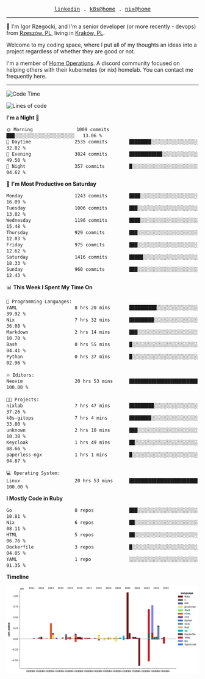 <p align="center">
  <samp>
    <a href="https://www.linkedin.com/in/ajgon">linkedin</a> .
    <a href="https://github.com/deedee-ops/k8s-gitops">k8s@home</a> .
    <a href="https://github.com/deedee-ops/nixlab">nix@home</a>
  </samp>
</p>

----------------------------------------------------------------

:wave: I'm Igor Rzegocki, and I'm a senior developer (or more recently - devops) from [Rzeszów, PL](https://en.wikipedia.org/wiki/Rzesz%C3%B3w), living in [Kraków, PL](https://en.wikipedia.org/wiki/Krak%C3%B3w).

Welcome to my coding space, where I put all of my thoughts an ideas into a project regardless of whether they are good or not.

I'm a member of [Home Operations](https://discord.gg/home-operations). A discord community focused on helping others with their kubernetes (or nix) homelab. You can contact me frequently here.

----------------------------------------------------------------

<!--START_SECTION:waka-->
![Code Time](http://img.shields.io/badge/Code%20Time-739%20hrs%2022%20mins-blue)

![Lines of code](https://img.shields.io/badge/From%20Hello%20World%20I%27ve%20Written-4.8%20million%20lines%20of%20code-blue)

**I'm a Night 🦉** 

```text
🌞 Morning                1009 commits        ███░░░░░░░░░░░░░░░░░░░░░░   13.06 % 
🌆 Daytime                2535 commits        ████████░░░░░░░░░░░░░░░░░   32.82 % 
🌃 Evening                3824 commits        ████████████░░░░░░░░░░░░░   49.50 % 
🌙 Night                  357 commits         █░░░░░░░░░░░░░░░░░░░░░░░░   04.62 % 
```
📅 **I'm Most Productive on Saturday** 

```text
Monday                   1243 commits        ████░░░░░░░░░░░░░░░░░░░░░   16.09 % 
Tuesday                  1006 commits        ███░░░░░░░░░░░░░░░░░░░░░░   13.02 % 
Wednesday                1196 commits        ████░░░░░░░░░░░░░░░░░░░░░   15.48 % 
Thursday                 929 commits         ███░░░░░░░░░░░░░░░░░░░░░░   12.03 % 
Friday                   975 commits         ███░░░░░░░░░░░░░░░░░░░░░░   12.62 % 
Saturday                 1416 commits        █████░░░░░░░░░░░░░░░░░░░░   18.33 % 
Sunday                   960 commits         ███░░░░░░░░░░░░░░░░░░░░░░   12.43 % 
```


📊 **This Week I Spent My Time On** 

```text
💬 Programming Languages: 
YAML                     8 hrs 20 mins       ██████████░░░░░░░░░░░░░░░   39.92 % 
Nix                      7 hrs 32 mins       █████████░░░░░░░░░░░░░░░░   36.08 % 
Markdown                 2 hrs 14 mins       ███░░░░░░░░░░░░░░░░░░░░░░   10.70 % 
Bash                     0 hrs 55 mins       █░░░░░░░░░░░░░░░░░░░░░░░░   04.41 % 
Python                   0 hrs 37 mins       █░░░░░░░░░░░░░░░░░░░░░░░░   02.96 % 

🔥 Editors: 
Neovim                   20 hrs 53 mins      █████████████████████████   100.00 % 

🐱‍💻 Projects: 
nixlab                   7 hrs 47 mins       █████████░░░░░░░░░░░░░░░░   37.26 % 
k8s-gitops               7 hrs 4 mins        ████████░░░░░░░░░░░░░░░░░   33.80 % 
unknown                  2 hrs 10 mins       ███░░░░░░░░░░░░░░░░░░░░░░   10.38 % 
Keycloak                 1 hrs 49 mins       ██░░░░░░░░░░░░░░░░░░░░░░░   08.66 % 
paperless-ngx            1 hrs 1 mins        █░░░░░░░░░░░░░░░░░░░░░░░░   04.87 % 

💻 Operating System: 
Linux                    20 hrs 53 mins      █████████████████████████   100.00 % 
```

**I Mostly Code in Ruby** 

```text
Go                       8 repos             ███░░░░░░░░░░░░░░░░░░░░░░   10.81 % 
Nix                      6 repos             ██░░░░░░░░░░░░░░░░░░░░░░░   08.11 % 
HTML                     5 repos             ██░░░░░░░░░░░░░░░░░░░░░░░   06.76 % 
Dockerfile               3 repos             █░░░░░░░░░░░░░░░░░░░░░░░░   04.05 % 
YAML                     1 repo              ░░░░░░░░░░░░░░░░░░░░░░░░░   01.35 % 
```



**Timeline**

![Lines of Code chart](https://raw.githubusercontent.com/ajgon/ajgon/master/assets/bar_graph.png)


<!--END_SECTION:waka-->
